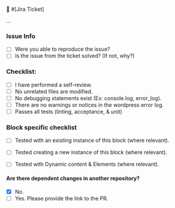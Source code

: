 🎫  #[Jira Ticket]

...

### Issue Info
- [ ] Were you able to reproduce the issue?
- [ ] Is the issue from the ticket solved? (If not, why?)

### Checklist:
- [ ] I have performed a self-review.
- [ ] No unrelated files are modified.
- [ ] No debugging statements exist (Ex: console.log, error_log).
- [ ] There are no warnings or notices in the wordpress error log.
- [ ] Passes all tests (linting, acceptance, & unit)
### Block specific checklist
- [ ] Tested with an existing instance of this block (where relevant).
- [ ] Tested creating a new instance of this block (where relevant).
- [ ] Tested with Dynamic content & Elements (where relevant).


#### Are there dependent changes in another repository?
- [x] No.
- [ ] Yes. Please provide the link to the PR.
